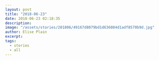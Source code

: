 ```yaml
---
layout: post
title: "2018-06-23"
date: 2018-06-23 02:18:35
description: 
image: "/assets/stories/201806/49167d8079bd1d636084d1adf8570b9d.jpg"
author: Elise Plain
excerpt: 
tags: 
  - stories
  - all
---
```



<p></p>
